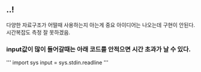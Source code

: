 ## ..!
다양한 자료구조가 어떨때 사용하는지 아는게 중요
아이디어는 나오는데 구현이 안된다.
시간복잡도 측정 잘 못하겠음.
### input값이 많이 들어갈때는 아래 코드를 안적으면 시간 초과가 날 수 있다.
'''
import sys
input = sys.stdin.readline
'''
